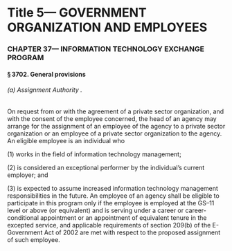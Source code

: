 
# Title 5— GOVERNMENT ORGANIZATION AND EMPLOYEES
### CHAPTER 37— INFORMATION TECHNOLOGY EXCHANGE PROGRAM
#### § 3702. General provisions
###### (a) Assignment Authority .

On request from or with the agreement of a private sector organization, and with the consent of the employee concerned, the head of an agency may arrange for the assignment of an employee of the agency to a private sector organization or an employee of a private sector organization to the agency. An eligible employee is an individual who

(1) works in the field of information technology management;

(2) is considered an exceptional performer by the individual’s current employer; and

(3) is expected to assume increased information technology management responsibilities in the future. An employee of an agency shall be eligible to participate in this program only if the employee is employed at the GS–11 level or above (or equivalent) and is serving under a career or career-conditional appointment or an appointment of equivalent tenure in the excepted service, and applicable requirements of section 209(b) of the E-Government Act of 2002 are met with respect to the proposed assignment of such employee.
